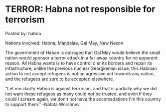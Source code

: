 # TERROR: Habna not responsible for terrorism

Posted by: habna

Nations involved: Habna, Mandalae, Gal May, New Nexon

The government of Haban is outraged that Gal May would believe the small nation would sponsor a terror attack in a far away country for no apparent reason.
All Habna wants is to have control o er its borders and repair its infastructure, unlike the previous nuclear Georgkenian issue, this Habnian action to not accept refugees is not an agressive act towards any nation, and the refugees are sure to be accepted elsewhere.

"Let me clarify Habna is against terrorism, and that is partially why we did not want these refugees as many could not be trusted, and even if they could I scream again, we don't not have the accomadations I'm this country to support them."
-Natata Worshnev